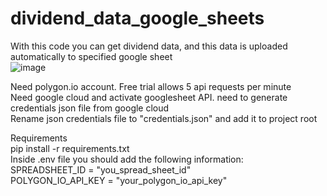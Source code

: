 # dividend_data_google_sheets
With this code you can get dividend data, and this data is uploaded automatically to specified google sheet  
![image](https://github.com/jcalienni/dividen_data_google_sheets/assets/53088875/eef750e4-ee66-437e-8fce-6ea5385e9e13)


Need polygon.io account. Free trial allows 5 api requests per minute  
Need google cloud and activate googlesheet API. need to generate credentials json file from google cloud  
Rename json credentials file to "credentials.json" and add it to project root  

Requirements  
pip install -r requirements.txt  
Inside .env file you should add the following information:  
SPREADSHEET_ID = "you_spread_sheet_id"  
POLYGON_IO_API_KEY = "your_polygon_io_api_key"  
